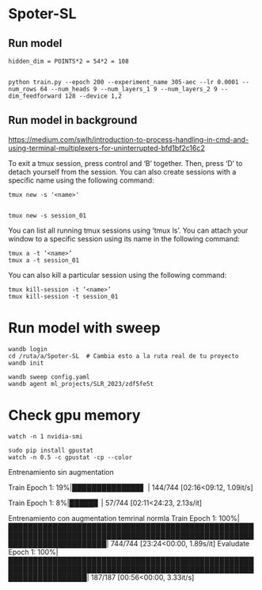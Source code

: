 # Spoter-SL


## Run model 

    hidden_dim = POINTS*2 = 54*2 = 108


    python train.py --epoch 200 --experiment_name 305-aec --lr 0.0001 --num_rows 64 --num_heads 9 --num_layers_1 9 --num_layers_2 9 --dim_feedforward 128 --device 1,2

## Run model in background

https://medium.com/swlh/introduction-to-process-handling-in-cmd-and-using-terminal-multiplexers-for-uninterrupted-bfd1bf2c16c2


To exit a tmux session, press control and ‘B’ together. Then, press ‘D’ to detach yourself from the session. You can also create sessions with a specific name using the following command:

    tmux new -s '<name>'
    

    tmux new -s session_01
  
You can list all running tmux sessions using ‘tmux ls’. You can attach your window to a specific session using its name in the following command:

    tmux a -t ‘<name>’
    tmux a -t session_01

You can also kill a particular session using the following command:

    tmux kill-session -t ‘<name>’
    tmux kill-session -t session_01


# Run model with sweep

    wandb login
    cd /ruta/a/Spoter-SL  # Cambia esto a la ruta real de tu proyecto
    wandb init

    wandb sweep config.yaml
    wandb agent ml_projects/SLR_2023/zdf5fe5t

# Check gpu memory

    watch -n 1 nvidia-smi

    sudo pip install gpustat
    watch -n 0.5 -c gpustat -cp --color


Entrenamiento sin augmentation

Train Epoch 1:  19%|██████████████▌                                                            | 144/744 [02:16<09:12,  1.09it/s]

Train Epoch 1:   8%|█████▊                                                                      | 57/744 [02:11<24:23,  2.13s/it]


Entrenamiento con augmentation temrinal normla
Train Epoch 1: 100%|████████████████████████████████████████████████████████████████████████████████████████████████████████████████████████| 744/744 [23:24<00:00,  1.89s/it]
Evaludate Epoch 1: 100%|████████████████████████████████████████████████████████████████████████████████████████████████████████████████████| 187/187 [00:56<00:00,  3.33it/s]

